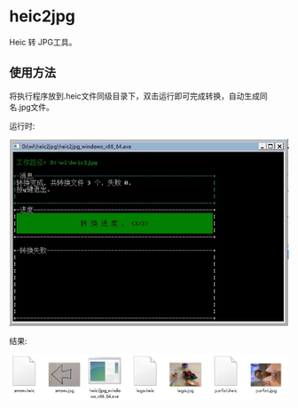 # heic2jpg

Heic 转 JPG工具。

## 使用方法

将执行程序放到.heic文件同级目录下，双击运行即可完成转换，自动生成同名.jpg文件。

运行时:

![heic2jpg_runtime_1.webp](./images/heic2jpg_runtime_1.webp)

结果:

![heic2jpg_runtime_2.webp](./images/heic2jpg_runtime_2.webp)
